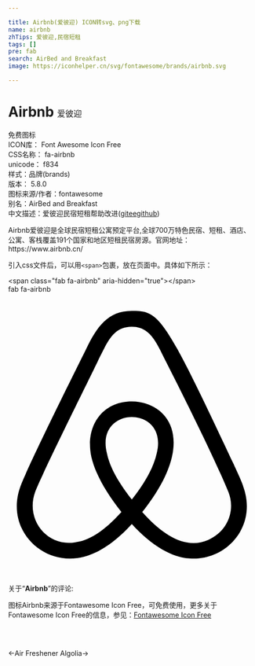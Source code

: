 ```yaml
---

title: Airbnb(爱彼迎) ICON转svg、png下载
name: airbnb
zhTips: 爱彼迎,民宿短租
tags: []
pre: fab
search: AirBed and Breakfast
image: https://iconhelper.cn/svg/fontawesome/brands/airbnb.svg

---
```


# Airbnb  <small style="font-size: 60%;font-weight: 100">爱彼迎</small>


<div class="detail-page">
<p>
<span><span class="badge-success badge">免费图标</span> </span>
<br/>
<span>
ICON库：
<span class="badge-secondary badge">Font Awesome Icon Free</span> 
</span>
<br/>
<span>
CSS名称：
<span class="badge-secondary badge">fa-airbnb</span> 
</span>
<br/>
<span>
unicode：
<span class="badge-secondary badge">f834</span> 
<copy-btn content='f834' btn-title=""></copy-btn>
<copy-btn :content='String.fromCodePoint(parseInt("f834", 16))' btn-title="复制U"></copy-btn>
</span><br/><span>样式：<span class="badge-light badge">品牌(brands)</span></span>
<br/>
<span>
版本：
<span class="badge-secondary badge">5.8.0</span> 
</span>
<br/>
<span>图标来源/作者：<span class="badge-light badge">fontawesome</span></span> 
<br/>
<span>别名：<span class="badge-light badge">AirBed and Breakfast</span></span><br/><span class="zh-detail">中文描述：<span class="badge-primary badge">爱彼迎</span><span class="badge-primary badge">民宿短租</span><span class="help-link"><span>帮助改进</span>(<a href="https://gitee.com/liuwave/icon-helper/edit/master/json/fontawesome/brands/airbnb.json" target="_blank" rel="noopener noreferrer">gitee</a><a href="https://github.com/liuwave/icon-helper/edit/master/json/fontawesome/brands/airbnb.json" target="_blank" rel="noopener noreferrer">github</a></span>)</span><br/>
</p>
</div><div class="description description alert alert-light">Airbnb爱彼迎是全球民宿短租公寓预定平台,全球700万特色民宿、短租、酒店、公寓、客栈覆盖191个国家和地区短租民宿房源。官网地址：https://www.airbnb.cn/</div>
<div class="alert alert-dark">
  <i class="fab fa-airbnb fa-xs"></i>
  <i class="fab fa-airbnb fa-sm"></i>
  <i class="fab fa-airbnb fa-lg"></i>
  <i class="fab fa-airbnb fa-2x"></i>
  <i class="fab fa-airbnb fa-3x"></i>
  <i class="fab fa-airbnb fa-5x"></i>
  <i class="fab fa-airbnb fa-7x"></i>
</div>
<div>
  <p>引入css文件后，可以用<code>&lt;span&gt;</code>包裹，放在页面中。具体如下所示：    
  </p>
  <div class="alert alert-primary" style="font-size: 14px">
    &lt;span class="fab fa-airbnb" aria-hidden="true"&gt;&lt;/span&gt;
    <copy-btn content='<span class="fab fa-airbnb" aria-hidden="true"></span>'></copy-btn>
  </div>
  <div class="alert alert-secondary">
    <i class="fab fa-airbnb"
    style="font-size: 24px"
    aria-hidden="true"></i> fab fa-airbnb
    <copy-btn content="fab fa-airbnb" btn-title="复制图标名称"></copy-btn>
  </div>
</div>
<div id="svg" class="svg-wrap">
<svg xmlns="http://www.w3.org/2000/svg" viewBox="0 0 448 512"><path d="M224 373.12c-25.24-31.67-40.08-59.43-45-83.18-22.55-88 112.61-88 90.06 0-5.45 24.25-20.29 52-45 83.18zm138.15 73.23c-42.06 18.31-83.67-10.88-119.3-50.47 103.9-130.07 46.11-200-18.85-200-54.92 0-85.16 46.51-73.28 100.5 6.93 29.19 25.23 62.39 54.43 99.5-32.53 36.05-60.55 52.69-85.15 54.92-50 7.43-89.11-41.06-71.3-91.09 15.1-39.16 111.72-231.18 115.87-241.56 15.75-30.07 25.56-57.4 59.38-57.4 32.34 0 43.4 25.94 60.37 59.87 36 70.62 89.35 177.48 114.84 239.09 13.17 33.07-1.37 71.29-37.01 86.64zm47-136.12C280.27 35.93 273.13 32 224 32c-45.52 0-64.87 31.67-84.66 72.79C33.18 317.1 22.89 347.19 22 349.81-3.22 419.14 48.74 480 111.63 480c21.71 0 60.61-6.06 112.37-62.4 58.68 63.78 101.26 62.4 112.37 62.4 62.89.05 114.85-60.86 89.61-130.19.02-3.89-16.82-38.9-16.82-39.58z"/></svg>
</div>
<detail full-name='fa-airbnb'></detail>
<div class="icon-detail__container">
<p>关于“<b>Airbnb</b>”的评论:</p>
</div>
<Vssue title="关于“Airbnb”的评论" />    
<div><p>图标Airbnb来源于Fontawesome Icon Free，可免费使用，更多关于  Fontawesome Icon Free的信息，参见：<a target="_blank" href="https://iconhelper.cn/fontawesome.html">Fontawesome Icon Free</a>
</p></div>

<div style="padding:2rem 0 " class="page-nav"><p class="inner"><span class="prev">←<router-link to="/icon/solid/air-freshener.html">Air Freshener</router-link></span> <span class="next"><router-link to="/icon/brands/algolia.html">Algolia</router-link>→</span></p></div>

